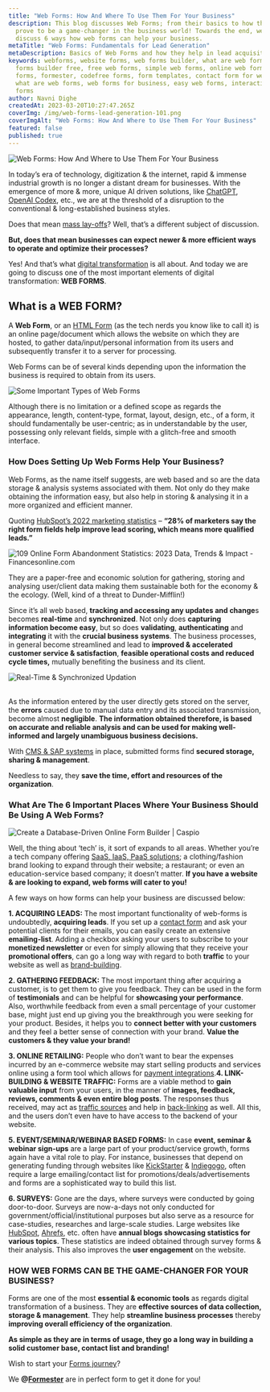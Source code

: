 ```yaml
---
title: "Web Forms: How And Where To Use Them For Your Business"
description: This blog discusses Web Forms; from their basics to how they can
  prove to be a game-changer in the business world! Towards the end, we also
  discuss 6 ways how web forms can help your business.
metaTitle: "Web Forms: Fundamentals for Lead Generation"
metaDescription: Basics of Web Forms and how they help in lead acquisition and business growth
keywords: webforms, website forms, web forms builder, what are web forms, web
  forms builder free, free web forms, simple web forms, online web forms, html
  forms, formester, codefree forms, form templates, contact form for website,
  what are web forms, web forms for business, easy web forms, interactive web
  forms
author: Navni Dighe
createdAt: 2023-03-20T10:27:47.265Z
coverImg: /img/web-forms-lead-generation-101.png
coverImgAlt: "Web Forms: How And Where to Use Them For Your Business"
featured: false
published: true
---
```

![Web Forms: How And Where to Use Them For Your Business](/img/web-forms-lead-generation-101.png "Web Forms: How And Where to Use Them For Your Business")

In today’s era of technology, digitization & the internet, rapid & immense industrial growth is no longer a distant dream for businesses. With the emergence of more & more, unique AI driven solutions, like [ChatGPT](https://openai.com/blog/chatgpt), [OpenAI Codex](https://openai.com/blog/openai-codex), etc., we are at the threshold of a disruption to the conventional & long-established business styles.

Does that mean [mass lay-offs](https://news.crunchbase.com/startups/tech-layoffs/)? Well, that’s a different subject of discussion.

**But, does that mean businesses can expect newer & more efficient ways to operate and optimize their processes?** 

Yes! And that’s what [digital transformation](https://enterprisersproject.com/what-is-digital-transformation) is all about. And today we are going to discuss one of the most important elements of digital transformation: **WEB FORMS**.

## What is a WEB FORM?

A **Web Form**, or an [HTML Form](https://www.geeksforgeeks.org/html-forms/) (as the tech nerds you know like to call it) is an online page/document which allows the website on which they are hosted, to gather data/input/personal information from its users and subsequently transfer it to a server for processing.

Web Forms can be of several kinds depending upon the information the business is required to obtain from its users.

![Some Important Types of Web Forms ](/img/web-form-1.png "Types of Web Forms ")

Although there is no limitation or a defined scope as regards the appearance, length, content-type, format, layout, design, etc., of a form, it should fundamentally be user-centric; as in understandable by the user, possessing only relevant fields, simple with a glitch-free and smooth interface.

### How Does Setting Up Web Forms Help Your Business?

Web Forms, as the name itself suggests, are web based and so are the data storage & analysis systems associated with them. Not only do they make obtaining the information easy, but also help in storing & analysing it in a more organized and efficient manner.

Quoting [HubSpot’s 2022 marketing statistics](https://www.hubspot.com/marketing-statistics) – **“28% of marketers say the right form fields help improve lead scoring, which means more qualified leads.”**

![109 Online Form Abandonment Statistics: 2023 Data, Trends & Impact -  Financesonline.com](https://lh6.googleusercontent.com/JadVbn8wYq0o0SOsAwScqcmOfaN__ePQoTRjzAYxpnIhNJ9JXXzIStTUbO2ccUGKiPx8mSt7caC_8eDqNp9PlyFauUXghsltq8GGBTVaOkjuAFCSgGiETwBu_ed_rtVOSbWrCV2SehH3AxFFlQnmxOc "Conversion Rates as a result of Using Forms")

They are a paper-free and economic solution for gathering, storing and analysing user/client data making them sustainable both for the economy & the ecology. (Well, kind of a threat to Dunder-Mifflin!)

Since it’s all web based, **tracking and accessing any updates and change**s becomes **real-time** and **synchronized**. Not only does **capturing information become easy**, but so does **validating**, **authenticating** and **integrating** it with the **crucial business systems**. The business processes, in general become streamlined and lead to **improved & accelerated customer service & satisfaction**, **feasible operational costs and reduced cycle times,** mutually benefiting the business and its client.

![Real-Time & Synchronized Updation](https://lh4.googleusercontent.com/ls8vj3bFec5DYTvtX6XEEoAWs_ak_Mwr2iiMmD0oMKcy236iV6X9oAMCKN102Z1EVkOwH3EU2Cxo3qrCi-XsY1G6TeandbYb0A6rM2vm15-jLAcb4Cr-_Q_pot0FPc-s9-EJ_iD168Q7qP8uUIlgHT0 "Real-Time & Synchronized Updation")

\
As the information entered by the user directly gets stored on the server, the **errors** caused due to manual data entry and its associated transmission, become almost **negligible**. **The information obtained therefore, is based on accurate and reliable analysis and can be used for making well-informed and largely unambiguous business decisions.**

With [CMS & SAP systems](https://sapinsider.org/topic/sap-application-development-integration/sap-cms/) in place, submitted forms find **secured storage, sharing & management**.

Needless to say, they **save the time, effort and resources of the organization**.

### What Are The 6 Important Places Where Your Business Should Be Using A Web Forms?

![Create a Database-Driven Online Form Builder | Caspio](https://lh4.googleusercontent.com/Jwj1wKP6U70s9XaZHHq02QNWkOW-CUH-IaBlQeCT7cHSDV1mmrliKthrRjib7Y-tZbUOAr-JQgGuO8J2CYRl1Xfh8tzyDsAtxaCFRWBJmuH2rCb8N0xpD_CQxRq_VrNHRGoB-EKt-qg1Ur_To1-7zVg "Web Forms - Use Cases | Image Courtesy: Caspio")

Well, the thing about ‘tech’ is, it sort of expands to all areas. Whether you’re a tech company offering [SaaS, IaaS, PaaS solutions](https://www.geeksforgeeks.org/difference-between-iaas-paas-and-saas/); a clothing/fashion brand looking to expand through their website; a restaurant; or even an education-service based company; it doesn’t matter. **If you have a website & are looking to expand, web forms will cater to you!**

A few ways on how forms can help your business are discussed below:

**1. ACQUIRING LEADS:** The most important functionality of web-forms is undoubtedly, **acquiring leads**. If you set up a [contact form](https://formester.com/templates/) and ask your potential clients for their emails, you can easily create an extensive **emailing-list**. Adding a checkbox asking your users to subscribe to your **monetized newsletter** or even for simply allowing that they receive your **promotional offers**, can go a long way with regard to both **traffic** to your website as well as [brand-building](https://freshsparks.com/successful-brand-building-process/).

**2. GATHERING FEEDBACK:** The most important thing after acquiring a customer, is to get them to give you feedback. They can be used in the form of **testimonials** and can be helpful for **showcasing your performance**. Also, worthwhile feedback from even a small percentage of your customer base, might just end up giving you the breakthrough you were seeking for your product. Besides, it helps you to **connect better with your customers** and they feel a better sense of connection with your brand. **Value the customers & they value your brand!**

**3. ONLINE RETAILING:** People who don’t want to bear the expenses incurred by an e-commerce website may start selling products and services online using a form tool which allows for [payment integrations](https://formester.com/integrations/).**4. LINK-BUILDING & WEBSITE TRAFFIC:**  Forms are a viable method to **gain valuable input** from your users, in the manner of **images, feedback, reviews, comments & even entire blog posts**. The responses thus received, may act as [traffic sources](https://seodesignchicago.com/marketing/what-is-a-traffic-source/) and help in [back-linking](https://moz.com/learn/seo/backlinks) as well. All this, and the users don’t even have to have access to the backend of your website.

**5. EVENT/SEMINAR/WEBINAR BASED FORMS:** In case **event, seminar & webinar sign-ups** are a large part of your product/service growth, forms again have a vital role to play. For instance, businesses that depend on generating funding through websites like [KickStarter](https://www.kickstarter.com/) & [Indiegogo](https://www.indiegogo.com/), often require a large emailing/contact list for promotions/deals/advertisements and forms are a sophisticated way to build this list.

**6. SURVEYS:** Gone are the days, where surveys were conducted by going door-to-door. Surveys are now-a-days not only conducted for government/official/institutional purposes but also serve as a resource for case-studies, researches and large-scale studies. Large websites like [HubSpot](https://blog.hubspot.com/service/surveys), [Ahrefs](https://ahrefs.com/), etc. often have **annual blogs showcasing statistics for various topics**. These statistics are indeed obtained through survey forms & their analysis. This also improves the **user engagement** on the website.

### H﻿OW WEB FORMS CAN BE THE GAME-CHANGER FOR YOUR BUSINESS?

Forms are one of the most **essential & economic tools** as regards digital transformation of a business. They are **effective sources of data collection, storage & management**. They help **streamline business processes** thereby **improving overall efficiency of the organization**. 

**As simple as they are in terms of usage, they go a long way in building a solid customer base, contact list and branding!**

Wish to start your [Forms journey](https://formester.com/)?

We **@[Formester](https://formester.com/)** are in perfect form to get it done for you!